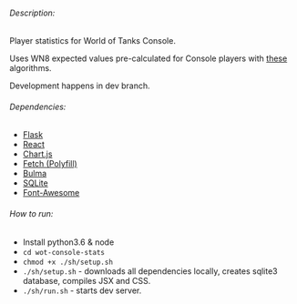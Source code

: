 ###### Description:


Player statistics for World of Tanks Console.

Uses WN8 expected values pre-calculated for Console players with [these](https://github.com/IDDT/wot-console-wn8) algorithms.

Development happens in dev branch.


###### Dependencies:
- [Flask](https://github.com/pallets/flask)
- [React](https://github.com/facebook/react)
- [Chart.js](https://github.com/chartjs/Chart.js)
- [Fetch (Polyfill)](https://github.com/github/fetch)
- [Bulma](https://github.com/jgthms/bulma)
- [SQLite](https://www.sqlite.org)
- [Font-Awesome](https://github.com/FortAwesome/Font-Awesome)


###### How to run:
* Install python3.6 & node
* `cd wot-console-stats`
* `chmod +x ./sh/setup.sh`
* `./sh/setup.sh` - downloads all dependencies locally, creates sqlite3 database, compiles JSX and CSS.
* `./sh/run.sh` - starts dev server.
